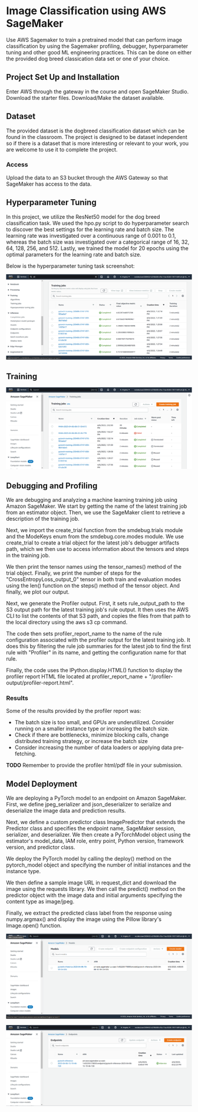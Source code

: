 # Image Classification using AWS SageMaker

Use AWS Sagemaker to train a pretrained model that can perform image classification by using the Sagemaker profiling, debugger, hyperparameter tuning and other good ML engineering practices. This can be done on either the provided dog breed classication data set or one of your choice.

## Project Set Up and Installation
Enter AWS through the gateway in the course and open SageMaker Studio. 
Download the starter files.
Download/Make the dataset available. 

## Dataset
The provided dataset is the dogbreed classification dataset which can be found in the classroom.
The project is designed to be dataset independent so if there is a dataset that is more interesting or relevant to your work, you are welcome to use it to complete the project.

### Access
Upload the data to an S3 bucket through the AWS Gateway so that SageMaker has access to the data. 

## Hyperparameter Tuning
In this project, we utilize the ResNet50 model for the dog breed classification task. We used the hpo.py script to do hyperparameter search to discover the best settings for the learning rate and batch size. The learning rate was investigated over a continuous range of 0.001 to 0.1, whereas the batch size was investigated over a categorical range of 16, 32, 64, 128, 256, and 512.
Lastly, we trained the model for 20 epochs using the optimal parameters for the learning rate and batch size.

Below is the hyperparameter tuning task screenshot:

![Hyperparameter Tuning](./Screenshots/hypertuningjob.png)

## Training

![Training](./Screenshots/trainingjob1.png)


## Debugging and Profiling

We are debugging and analyzing a machine learning training job using Amazon SageMaker. We start by getting the name of the latest training job from an estimator object. Then, we use the SageMaker client to retrieve a description of the training job.

Next, we import the create_trial function from the smdebug.trials module and the ModeKeys enum from the smdebug.core.modes module. We use create_trial to create a trial object for the latest job's debugger artifacts path, which we then use to access information about the tensors and steps in the training job.

We then print the tensor names using the tensor_names() method of the trial object. Finally, we print the number of steps for the "CrossEntropyLoss_output_0" tensor in both train and evaluation modes using the len() function on the steps() method of the tensor object. And finally, we plot our output.

Next, we generate the Profiler output. First, it sets rule_output_path to the S3 output path for the latest training job's rule output. It then uses the AWS CLI to list the contents of that S3 path, and copies the files from that path to the local directory using the aws s3 cp command.

The code then sets profiler_report_name to the name of the rule configuration associated with the profiler output for the latest training job. It does this by filtering the rule job summaries for the latest job to find the first rule with "Profiler" in its name, and getting the configuration name for that rule.

Finally, the code uses the IPython.display.HTML() function to display the profiler report HTML file located at profiler_report_name + "/profiler-output/profiler-report.html". 

### Results
Some of the results provided by the profiler report was:

- The batch size is too small, and GPUs are underutilized. Consider running on a smaller instance type or increasing the batch size.	
- Check if there are bottlenecks, minimize blocking calls, change distributed training strategy, or increase the batch size
- Consider increasing the number of data loaders or applying data pre-fetching.	

**TODO** Remember to provide the profiler html/pdf file in your submission.


## Model Deployment
We are deploying a PyTorch model to an endpoint on Amazon SageMaker. First, we define jpeg_serializer and json_deserializer to serialize and deserialize the image data and prediction results.

Next, we define a custom predictor class ImagePredictor that extends the Predictor class and specifies the endpoint name, SageMaker session, serializer, and deserializer. We then create a PyTorchModel object using the estimator's model_data, IAM role, entry point, Python version, framework version, and predictor class.

We deploy the PyTorch model by calling the deploy() method on the pytorch_model object and specifying the number of initial instances and the instance type.

We then define a sample image URL in request_dict and download the image using the requests library. We then call the predict() method on the predictor object with the image data and initial arguments specifying the content type as image/jpeg.

Finally, we extract the predicted class label from the response using numpy.argmax() and display the image using the Pillow library's Image.open() function.

![Model](./Screenshots/model.png)

![Endpoint](./Screenshots/endpoint.png)
